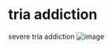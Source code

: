 # tria addiction
severe tria addiction
![image](https://github.com/user-attachments/assets/878a4320-e303-4027-ad71-18a6f7a22619)
